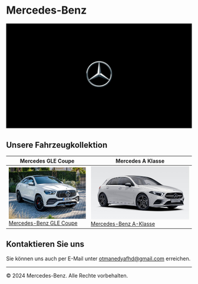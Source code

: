 # Mercedes-Benz
![Mercedes Logo](mercedes-logo.jpeg)


## Unsere Fahrzeugkollektion

| Mercedes GLE Coupe | Mercedes A Klasse |
|---------------------|--------------------|
| ![Foto des Mercedes GLE Coupe](gle2.jpeg) <br> [Mercedes-Benz GLE Coupe](https://www.mercedes-benz.de/passengercars/models/suv/gle-coupe/overview.html) | ![Mercedes A Klasse](aklasse1.jpg) <br> [Mercedes-Benz A-Klasse](https://www.mercedes-benz.de/passengercars/models/hatchback/a-class/overview.html) |

## Kontaktieren Sie uns

Sie können uns auch per E-Mail unter [otmanedyafhd@gmail.com](mailto:otmanedyafhd@gmail.com) erreichen.

---

© 2024 Mercedes-Benz. Alle Rechte vorbehalten.

